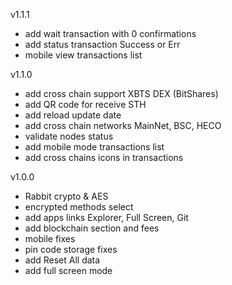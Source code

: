 v1.1.1
- add wait transaction with 0 confirmations
- add status transaction Success or Err
- mobile view transactions list

v1.1.0
- add cross chain support XBTS DEX (BitShares) 
- add QR code for receive STH
- add reload update date
- add cross chain networks MainNet, BSC, HECO
- validate nodes status
- add mobile mode transactions list
- add cross chains icons in transactions

v1.0.0

- Rabbit crypto & AES
- encrypted methods select
- add apps links Explorer, Full Screen, Git 
- add blockchain section and fees
- mobile fixes
- pin code storage fixes
- add Reset All data
- add full screen mode

